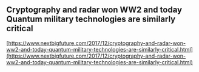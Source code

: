 ## Cryptography and radar won WW2 and today Quantum military technologies are similarly critical
  
  [https://www.nextbigfuture.com/2017/12/cryptography-and-radar-won-ww2-and-today-quantum-military-technologies-are-similarly-critical.html](https://www.nextbigfuture.com/2017/12/cryptography-and-radar-won-ww2-and-today-quantum-military-technologies-are-similarly-critical.html)